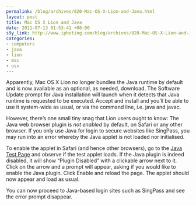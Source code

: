 ```yaml
--- 
permalink: /blog/archives/820-Mac-OS-X-Lion-and-Java.html
layout: post
title: Mac OS X Lion and Java
date: 2011-07-13 01:53:41 +08:00
s9y_link: http://www.iphoting.com/blog/archives/820-Mac-OS-X-Lion-and-Java.html
categories: 
- computers
- java
- lion
- mac
- osx
---
```

<p>Apparently, Mac OS X Lion no longer bundles the Java runtime by default and is now available as an optional, as needed, download. The Software Update prompt for Java installation will launch when it detects that Java runtime is requested to be executed. Accept and install and you&#8217;ll be able to use it system-wide as usual, or via the command line, i.e. java and javac.</p>

<p>However, there&#8217;s one small tiny snag that Lion users ought to know: The Java web browser plugin is <em>not enabled</em> by default, on Safari or any other browser. If you only use Java for login to secure websites like SingPass, you may run into an error whereby the Java applet is not loaded nor initialised.</p>

<p>To enable the applet in Safari (and hence other browsers), go to the <a onclick="_gaq.push(['_trackPageview', '/extlink/www.java.com/en/download/testjava.jsp']);"  href="http://www.java.com/en/download/testjava.jsp">Java Test Page</a> and observe if the test applet loads. If the Java plugin is indeed disabled, it will show &#8220;Plugin Disabled&#8221; with a clickable arrow next to it. Click on the arrow and a prompt will appear, asking if you would like to enable the Java plugin. Click Enable and reload the page. The applet should now appear and load as usual.</p>

<p>You can now proceed to Java-based login sites such as SingPass and see the error prompt disappear.</p>
